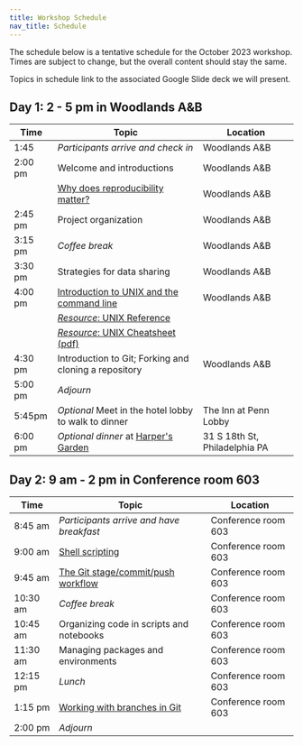 ```yaml
---
title: Workshop Schedule
nav_title: Schedule
---
```


The schedule below is a tentative schedule for the October 2023 workshop.
Times are subject to change, but the overall content should stay the same.

Topics in schedule link to the associated Google Slide deck we will present.

## Day 1: 2 - 5 pm in Woodlands A&B

| Time | Topic | Location |
|------|---------|---------|
| 1:45    | _Participants arrive and check in_ | Woodlands A&B |
| 2:00 pm | Welcome and introductions | Woodlands A&B |
|         | [Why does reproducibility matter?](https://docs.google.com/presentation/d/1qfulAR4jD0KS7NfrLHpwT6SWl-7APBmqNnAwGpXX5oo/edit?usp=sharing) | Woodlands A&B |
| 2:45 pm | Project organization | Woodlands A&B |
| 3:15 pm | _Coffee break_ | Woodlands A&B |
| 3:30 pm | Strategies for data sharing | Woodlands A&B |
| 4:00 pm | [Introduction to UNIX and the command line](https://docs.google.com/presentation/d/1WPXkItJZEUXMY20cLrdMXHiBC2PyunR14RUSDg4nfIc/edit?usp=sharing) | Woodlands A&B |
|         | [_Resource_: UNIX Reference](resources/unix_reference.html) ||
|         | [_Resource_: UNIX Cheatsheet (pdf)](resources/unix_quick_reference.pdf) ||
| 4:30 pm |  Introduction to Git; Forking and cloning a repository | Woodlands A&B |
| 5:00 pm |  _Adjourn_ | |
| 5:45pm  | _Optional_ Meet in the hotel lobby to walk to dinner | The Inn at Penn Lobby |
| 6:00 pm | _Optional dinner_ at [Harper's Garden](https://www.harpersgardenphilly.com/) | 31 S 18th St, Philadelphia PA |

## Day 2: 9 am - 2 pm in Conference room 603

| Time | Topic | Location |
|------|---------|---------|
| 8:45 am  | _Participants arrive and have breakfast_ |  Conference room 603 |
| 9:00 am  | [Shell scripting](https://docs.google.com/presentation/d/1SDUyYVNgvDDRodVqmDQPVQ5wnjQesWfBTg0EAcdbcSo/edit?usp=sharing) |  Conference room 603 |
| 9:45 am  | [The Git stage/commit/push workflow](https://docs.google.com/presentation/d/1_YckNhAkp_82PKR6PGS5SdaKDgoueYVTXaPi5pQV9ik/edit?usp=sharing) |  Conference room 603 |
| 10:30 am | _Coffee break_ |  Conference room 603 |
| 10:45 am | Organizing code in scripts and notebooks |  Conference room 603 |
| 11:30 am | Managing packages and environments |  Conference room 603 |
| 12:15 pm | _Lunch_ |  Conference room 603 |
| 1:15 pm | [Working with branches in Git](https://docs.google.com/presentation/d/1s7BSHgTSDuXIzI1ROS-JSneB6NXfQVWOec6lhc8eIWA/edit?usp=sharing) |  Conference room 603 |
| 2:00 pm | _Adjourn_ |  |
